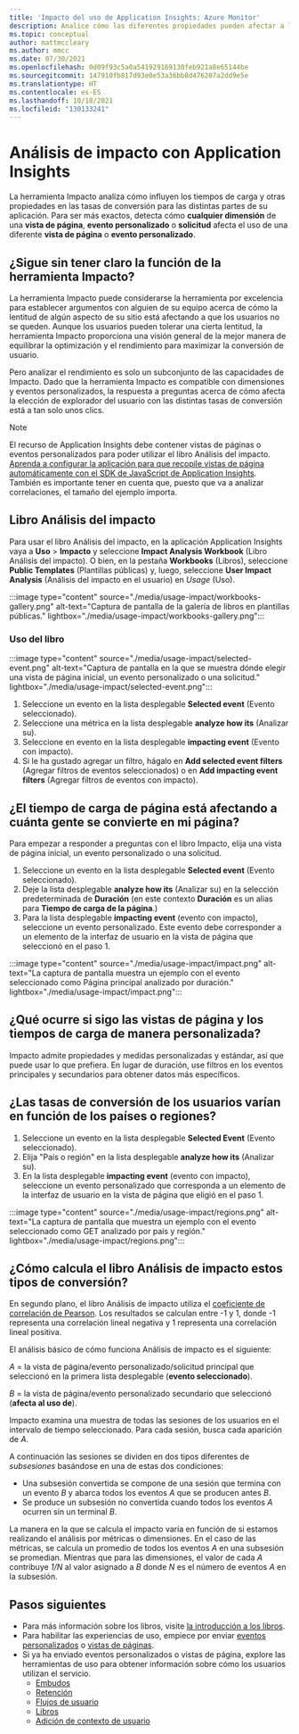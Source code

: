 ```yaml
---
title: 'Impacto del uso de Application Insights: Azure Monitor'
description: Analice cómo las diferentes propiedades pueden afectar a las tasas de conversión de partes de sus aplicaciones.
ms.topic: conceptual
author: mattmccleary
ms.author: mmcc
ms.date: 07/30/2021
ms.openlocfilehash: 0d09f93c5a0a541929169130feb921a8e65144be
ms.sourcegitcommit: 147910fb817d93e0e53a36bb8d476207a2dd9e5e
ms.translationtype: HT
ms.contentlocale: es-ES
ms.lasthandoff: 10/18/2021
ms.locfileid: "130133241"
---
```

# <a name="impact-analysis-with-application-insights"></a>Análisis de impacto con Application Insights

La herramienta Impacto analiza cómo influyen los tiempos de carga y otras propiedades en las tasas de conversión para las distintas partes de su aplicación. Para ser más exactos, detecta cómo **cualquier dimensión** de una **vista de página**, **evento personalizado** o **solicitud** afecta el uso de una diferente **vista de página** o **evento personalizado**. 

## <a name="still-not-sure-what-impact-does"></a>¿Sigue sin tener claro la función de la herramienta Impacto?

La herramienta Impacto puede considerarse la herramienta por excelencia para establecer argumentos con alguien de su equipo acerca de cómo la lentitud de algún aspecto de su sitio está afectando a que los usuarios no se queden. Aunque los usuarios pueden tolerar una cierta lentitud, la herramienta Impacto proporciona una visión general de la mejor manera de equilibrar la optimización y el rendimiento para maximizar la conversión de usuario.

Pero analizar el rendimiento es solo un subconjunto de las capacidades de Impacto. Dado que la herramienta Impacto es compatible con dimensiones y eventos personalizados, la respuesta a preguntas acerca de cómo afecta la elección de explorador del usuario con las distintas tasas de conversión está a tan solo unos clics.

> [!NOTE]
> El recurso de Application Insights debe contener vistas de páginas o eventos personalizados para poder utilizar el libro Análisis del impacto. [Aprenda a configurar la aplicación para que recopile vistas de página automáticamente con el SDK de JavaScript de Application Insights](./javascript.md). También es importante tener en cuenta que, puesto que va a analizar correlaciones, el tamaño del ejemplo importa.

## <a name="impact-analytics-workbook"></a>Libro Análisis del impacto 

Para usar el libro Análisis del impacto, en la aplicación Application Insights vaya a **Uso** > **Impacto** y seleccione **Impact Analysis Workbook** (Libro Análisis del impacto). O bien, en la pestaña **Workbooks** (Libros), seleccione **Public Templates** (Plantillas públicas) y, luego, seleccione **User Impact Analysis** (Análisis del impacto en el usuario) en *Usage* (Uso).

:::image type="content" source="./media/usage-impact/workbooks-gallery.png" alt-text="Captura de pantalla de la galería de libros en plantillas públicas." lightbox="./media/usage-impact/workbooks-gallery.png":::


### <a name="using-the-workbook"></a>Uso del libro

:::image type="content" source="./media/usage-impact/selected-event.png" alt-text="Captura de pantalla en la que se muestra dónde elegir una vista de página inicial, un evento personalizado o una solicitud." lightbox="./media/usage-impact/selected-event.png":::

1. Seleccione un evento en la lista desplegable **Selected event** (Evento seleccionado).
2. Seleccione una métrica en la lista desplegable **analyze how its** (Analizar su).
3. Seleccione en evento en la lista desplegable **impacting event** (Evento con impacto). 
1. Si le ha gustado agregar un filtro, hágalo en **Add selected event filters** (Agregar filtros de eventos seleccionados) o en **Add impacting event filters** (Agregar filtros de eventos con impacto).


## <a name="is-page-load-time-impacting-how-many-people-convert-on-my-page"></a>¿El tiempo de carga de página está afectando a cuánta gente se convierte en mi página?

Para empezar a responder a preguntas con el libro Impacto, elija una vista de página inicial, un evento personalizado o una solicitud.

1. Seleccione un evento en la lista desplegable **Selected event** (Evento seleccionado).
2. Deje la lista desplegable **analyze how its** (Analizar su) en la selección predeterminada de **Duración** (en este contexto **Duración** es un alias para **Tiempo de carga de la página**.)
3. Para la lista desplegable **impacting event** (evento con impacto), seleccione un evento personalizado. Este evento debe corresponder a un elemento de la interfaz de usuario en la vista de página que seleccionó en el paso 1.


:::image type="content" source="./media/usage-impact/impact.png" alt-text="La captura de pantalla muestra un ejemplo con el evento seleccionado como Página principal analizado por duración." lightbox="./media/usage-impact/impact.png":::

## <a name="what-if-im-tracking-page-views-or-load-times-in-custom-ways"></a>¿Qué ocurre si sigo las vistas de página y los tiempos de carga de manera personalizada?

Impacto admite propiedades y medidas personalizadas y estándar, así que puede usar lo que prefiera. En lugar de duración, use filtros en los eventos principales y secundarios para obtener datos más específicos.

## <a name="do-users-from-different-countries-or-regions-convert-at-different-rates"></a>¿Las tasas de conversión de los usuarios varían en función de los países o regiones?

1. Seleccione un evento en la lista desplegable **Selected Event** (Evento seleccionado).
2. Elija "País o región" en la lista desplegable **analyze how its** (Analizar su).
3. En la lista desplegable **impacting event** (evento con impacto), seleccione un evento personalizado que corresponda a un elemento de la interfaz de usuario en la vista de página que eligió en el paso 1.

:::image type="content" source="./media/usage-impact/regions.png" alt-text="La captura de pantalla que muestra un ejemplo con el evento seleccionado como GET analizado por país y región." lightbox="./media/usage-impact/regions.png":::

## <a name="how-does-the-impact-analysis-workbook-calculate-these-conversion-rates"></a>¿Cómo calcula el libro Análisis de impacto estos tipos de conversión?

En segundo plano, el libro Análisis de impacto utiliza el [coeficiente de correlación de Pearson](https://en.wikipedia.org/wiki/Pearson_correlation_coefficient). Los resultados se calculan entre -1 y 1, donde -1 representa una correlación lineal negativa y 1 representa una correlación lineal positiva.

El análisis básico de cómo funciona Análisis de impacto es el siguiente:

_A_ = la vista de página/evento personalizado/solicitud principal que seleccionó en la primera lista desplegable (**evento seleccionado**).

_B_ = la vista de página/evento personalizado secundario que seleccionó (**afecta al uso de**).

Impacto examina una muestra de todas las sesiones de los usuarios en el intervalo de tiempo seleccionado. Para cada sesión, busca cada aparición de _A_.

A continuación las sesiones se dividen en dos tipos diferentes de _subsesiones_ basándose en una de estas dos condiciones:

- Una subsesión convertida se compone de una sesión que termina con un evento _B_ y abarca todos los eventos _A_ que se producen antes _B_.
- Se produce un subsesión no convertida cuando todos los eventos _A_ ocurren sin un terminal _B_.

La manera en la que se calcula el impacto varía en función de si estamos realizando el análisis por métricas o dimensiones. En el caso de las métricas, se calcula un promedio de todos los eventos _A_ en una subsesión se promedian. Mientras que para las dimensiones, el valor de cada _A_ contribuye _1/N_ al valor asignado a _B_ donde _N_ es el número de eventos _A_ en la subsesión.

## <a name="next-steps"></a>Pasos siguientes

- Para más información sobre los libros, visite [la introducción a los libros](../visualize/workbooks-overview.md).
- Para habilitar las experiencias de uso, empiece por enviar [eventos personalizados](./api-custom-events-metrics.md#trackevent) o [vistas de páginas](./api-custom-events-metrics.md#page-views).
- Si ya ha enviado eventos personalizados o vistas de página, explore las herramientas de uso para obtener información sobre cómo los usuarios utilizan el servicio.
    - [Embudos](usage-funnels.md)
    - [Retención](usage-retention.md)
    - [Flujos de usuario](usage-flows.md)
    - [Libros](../visualize/workbooks-overview.md)
    - [Adición de contexto de usuario](./usage-overview.md)
